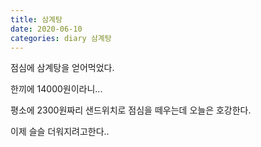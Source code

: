 ```yaml
---
title: 삼계탕
date: 2020-06-10
categories: diary 삼계탕
---
```

점심에 삼계탕을 얻어먹었다.

한끼에 14000원이라니...

평소에 2300원짜리 샌드위치로 점심을 떼우는데 오늘은 호강한다.

이제 슬슬 더워지려고한다..

